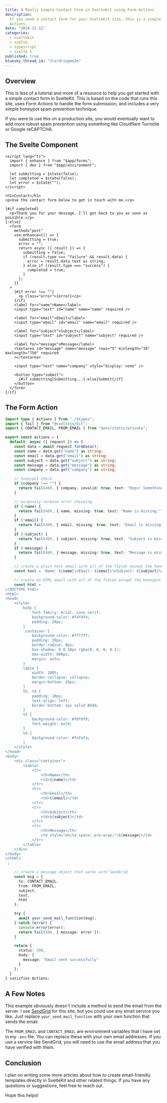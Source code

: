 ```yaml
---
title: A Really Simple Contact Form in SvelteKit using Form Actions
description:
  If you need a contact form for your SvelteKit site, this is a simple example using Form
  Actions.
date: "2024-11-12"
categories:
  - sveltekit
  - svelte
  - typescript
  - svelte 5
published: true
bluesky_thread_id: "3lardrinpms2m"
---
```


## Overview

This is less of a tutorial and more of a resource to help you get started with a simple
contact form in SvelteKit. This is based on the code that runs this site, uses Form
Actions to handle the form submission, and includes a very simple honeypot spam prevention
technique.

If you were to use this on a production site, you would eventually want to add more robust
spam prevention using something like Cloudflare Turnstile or Google reCAPTCHA.

## The Svelte Component

```svelte:contact/+page.svelte
<script lang="ts">
  import { enhance } from "$app/forms";
  import { dev } from "$app/environment";

  let submitting = $state(false);
  let completed = $state(false);
  let error = $state("");
</script>

<h1>Contact</h1>
<p>Use the contact form below to get in touch with me.</p>

{#if completed}
  <p>Thank you for your message. I'll get back to you as soon as possible.</p>
{:else}
  <form
    method="post"
    use:enhance={() => {
      submitting = true;
      error = "";
      return async ({ result }) => {
        submitting = false;
        if (result.type === "failure" && result.data) {
          error = result.data.text as string;
        } else if (result.type === "success") {
          completed = true;
        }
      };
    }}
  >
    {#if error !== ""}
      <p class="error">{error}</p>
    {/if}
    <label for="name">Name</label>
    <input type="text" id="name" name="name" required />

    <label for="email">Email</label>
    <input type="email" id="email" name="email" required />

    <label for="subject">Subject</label>
    <input type="text" id="subject" name="subject" required />

    <label for="message">Message</label>
    <textarea id="message" name="message" rows="5" minlength="10" maxlength="750" required
    ></textarea>

    <input type="text" name="company" style="display: none" />

    <button type="submit">
      {#if submitting}Submitting...{:else}Submit{/if}
    </button>
  </form>
{/if}
```

## The Form Action

```typescript:contact/+page.server.ts
import type { Actions } from "./$types";
import { fail } from "@sveltejs/kit";
import { CONTACT_EMAIL, FROM_EMAIL } from "$env/static/private";

export const actions = {
  default: async ({ request }) => {
    const data = await request.formData();
    const name = data.get("name") as string;
    const email = data.get("email") as string;
    const subject = data.get("subject") as string;
    const message = data.get("message") as string;
    const company = data.get("company") as string;

    // honeypot check
    if (company !== "") {
      return fail(400, { company, invalid: true, text: "Oops! Something went wrong!" });
    }

    // purposely verbose error checking
    if (!name) {
      return fail(400, { name, missing: true, text: "Name is missing." });
    }
    if (!email) {
      return fail(400, { email, missing: true, text: "Email is missing." });
    }
    if (!subject) {
      return fail(400, { subject, missing: true, text: "Subject is missing." });
    }
    if (!message) {
      return fail(400, { message, missing: true, text: "Message is missing." });
    }

    // create a plain text email with all of the fields except the honeypot
    const text = `Name: ${name}\nEmail: ${email}\nSubject: ${subject}\nMessage: ${message}`;

    // create an HTML email with all of the fields except the honeypot
    const html = `
<!DOCTYPE html>
<html>
<head>
    <style>
        body {
            font-family: Arial, sans-serif;
            background-color: #f4f4f4;
            padding: 20px;
        }
        .container {
            background-color: #ffffff;
            padding: 20px;
            border-radius: 8px;
            box-shadow: 0 0 10px rgba(0, 0, 0, 0.1);
            max-width: 600px;
            margin: auto;
        }
        table {
            width: 100%;
            border-collapse: collapse;
            margin-bottom: 20px;
        }
        th, td {
            padding: 10px;
            text-align: left;
            border-bottom: 1px solid #ddd;
        }
        th {
            background-color: #f0f0f0;
            font-weight: bold;
        }
        td {
            background-color: #fafafa;
        }
    </style>
</head>
<body>
    <div class="container">
        <table>
            <tr>
                <th>Name</th>
                <td>${name}</td>
            </tr>
            <tr>
                <th>Email</th>
                <td>${email}</td>
            </tr>
            <tr>
                <th>Subject</th>
                <td>${subject}</td>
            </tr>
            <tr>
                <th>Message</th>
                <td style="white-space: pre-wrap;">${message}</td>
            </tr>
        </table>
    </div>
</body>
</html>
`;

    // create a message object that works with SendGrid
    const msg = {
      to: CONTACT_EMAIL,
      from: FROM_EMAIL,
      subject,
      text,
      html
    };

    try {
      await your_send_mail_function(msg);
    } catch (error) {
      console.error(error);
      return fail(500, { message: error });
    }

    return {
      status: 200,
      body: {
        message: "Email sent successfully"
      }
    };
  }
} satisfies Actions;
```

## A Few Notes

This example obviously doesn't include a method to send the email from the server. I use
[SendGrid](https://sendgrid.com) for this site, but you could use any email service you
like. Just replace `your_send_mail_function` with your own function that sends the email.

The `FROM_EMAIL` and `CONTACT_EMAIL` are environment variables that I have set in my
`.env` file. You can replace these with your own email addresses. If you use a service
like SendGrid, you will need to use the email address that you have verified with them.

## Conclusion

I plan on writing some more articles about how to create email-friendly templates directly
in SvelteKit and other related things. If you have any questions or suggestions, feel free
to reach out.

Hope this helps!
